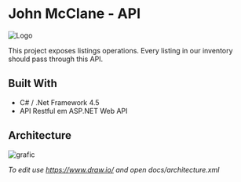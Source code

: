 # John McClane - API

![Logo](https://media.giphy.com/media/3ohzdJ4gBMo8omJuU0/giphy.gif)

This project exposes listings operations. Every listing in our inventory should pass through this API. 

## Built With

* C# / .Net Framework 4.5
* API Restful em ASP.NET Web API

## Architecture

![grafic](/docs/architecture.png)

*To edit use https://www.draw.io/ and open docs/architecture.xml*
